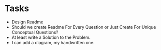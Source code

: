 # Tasks
- Design Readme
- Should we create Readme For Every Question or Just Create For Unique Conceptual Questions?
- At least write a Solution to the Problem.
- I can add a diagram, my handwritten one.
